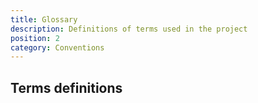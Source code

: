```yaml
---
title: Glossary
description: Definitions of terms used in the project
position: 2
category: Conventions
---
```


## Terms definitions
